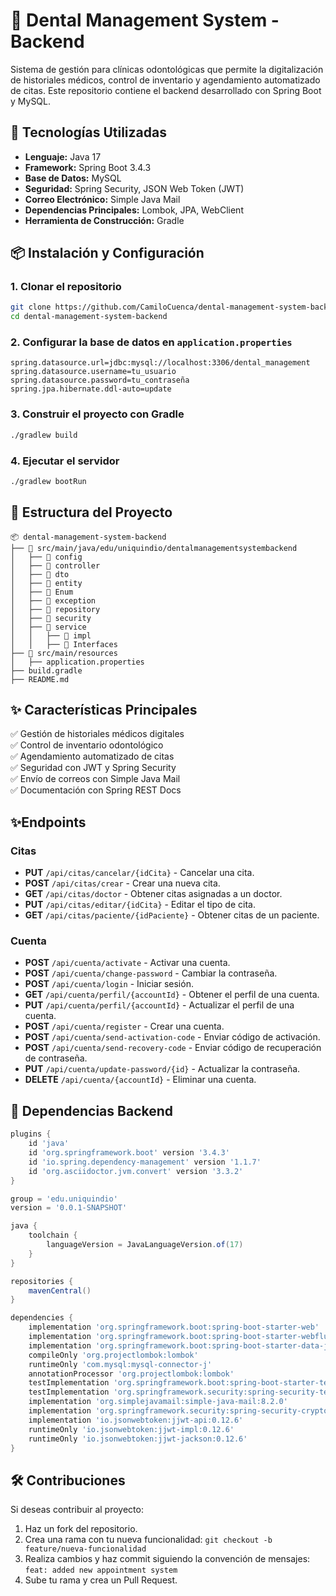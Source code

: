 # 🦷 Dental Management System - Backend

Sistema de gestión para clínicas odontológicas que permite la digitalización de historiales médicos, control de inventario y agendamiento automatizado de citas. Este repositorio contiene el backend desarrollado con Spring Boot y MySQL.

## 🚀 Tecnologías Utilizadas

- **Lenguaje:** Java 17
- **Framework:** Spring Boot 3.4.3
- **Base de Datos:** MySQL
- **Seguridad:** Spring Security, JSON Web Token (JWT)
- **Correo Electrónico:** Simple Java Mail
- **Dependencias Principales:** Lombok, JPA, WebClient
- **Herramienta de Construcción:** Gradle

## 📦 Instalación y Configuración

### 1. Clonar el repositorio
```bash
git clone https://github.com/CamiloCuenca/dental-management-system-backend.git
cd dental-management-system-backend
```

### 2. Configurar la base de datos en `application.properties`
```properties
spring.datasource.url=jdbc:mysql://localhost:3306/dental_management
spring.datasource.username=tu_usuario
spring.datasource.password=tu_contraseña
spring.jpa.hibernate.ddl-auto=update
```

### 3. Construir el proyecto con Gradle
```bash
./gradlew build
```

### 4. Ejecutar el servidor
```bash
./gradlew bootRun
```

## 📂 Estructura del Proyecto
```
📦 dental-management-system-backend
├── 📂 src/main/java/edu/uniquindio/dentalmanagementsystembackend
│   ├── 📂 config
│   ├── 📂 controller
│   ├── 📂 dto
│   ├── 📂 entity
│   ├── 📂 Enum
│   ├── 📂 exception
│   ├── 📂 repository
│   ├── 📂 security
│   ├── 📂 service
│   │   ├── 📂 impl
│   │   ├── 📂 Interfaces
├── 📂 src/main/resources
│   ├── application.properties
├── build.gradle
├── README.md
```

## ✨ Características Principales

✅ Gestión de historiales médicos digitales  
✅ Control de inventario odontológico  
✅ Agendamiento automatizado de citas  
✅ Seguridad con JWT y Spring Security  
✅ Envío de correos con Simple Java Mail  
✅ Documentación con Spring REST Docs   

## ✨Endpoints

### Citas
- **PUT** `/api/citas/cancelar/{idCita}` - Cancelar una cita.
- **POST** `/api/citas/crear` - Crear una nueva cita.
- **GET** `/api/citas/doctor` - Obtener citas asignadas a un doctor.
- **PUT** `/api/citas/editar/{idCita}` - Editar el tipo de cita.
- **GET** `/api/citas/paciente/{idPaciente}` - Obtener citas de un paciente.

### Cuenta
- **POST** `/api/cuenta/activate` - Activar una cuenta.
- **POST** `/api/cuenta/change-password` - Cambiar la contraseña.
- **POST** `/api/cuenta/login` - Iniciar sesión.
- **GET** `/api/cuenta/perfil/{accountId}` - Obtener el perfil de una cuenta.
- **PUT** `/api/cuenta/perfil/{accountId}` - Actualizar el perfil de una cuenta.
- **POST** `/api/cuenta/register` - Crear una cuenta.
- **POST** `/api/cuenta/send-activation-code` - Enviar código de activación.
- **POST** `/api/cuenta/send-recovery-code` - Enviar código de recuperación de contraseña.
- **PUT** `/api/cuenta/update-password/{id}` - Actualizar la contraseña.
- **DELETE** `/api/cuenta/{accountId}` - Eliminar una cuenta.


## 📌 Dependencias Backend
```gradle
plugins {
    id 'java'
    id 'org.springframework.boot' version '3.4.3'
    id 'io.spring.dependency-management' version '1.1.7'
    id 'org.asciidoctor.jvm.convert' version '3.3.2'
}

group = 'edu.uniquindio'
version = '0.0.1-SNAPSHOT'

java {
    toolchain {
        languageVersion = JavaLanguageVersion.of(17)
    }
}

repositories {
    mavenCentral()
}

dependencies {
    implementation 'org.springframework.boot:spring-boot-starter-web'
    implementation 'org.springframework.boot:spring-boot-starter-webflux'
    implementation 'org.springframework.boot:spring-boot-starter-data-jpa'
    compileOnly 'org.projectlombok:lombok'
    runtimeOnly 'com.mysql:mysql-connector-j'
    annotationProcessor 'org.projectlombok:lombok'
    testImplementation 'org.springframework.boot:spring-boot-starter-test'
    testImplementation 'org.springframework.security:spring-security-test'
    implementation 'org.simplejavamail:simple-java-mail:8.2.0'
    implementation 'org.springframework.security:spring-security-crypto:6.3.3'
    implementation 'io.jsonwebtoken:jjwt-api:0.12.6'
    runtimeOnly 'io.jsonwebtoken:jjwt-impl:0.12.6'
    runtimeOnly 'io.jsonwebtoken:jjwt-jackson:0.12.6'
}
```

## 🛠 Contribuciones

Si deseas contribuir al proyecto:

1. Haz un fork del repositorio.
2. Crea una rama con tu nueva funcionalidad: `git checkout -b feature/nueva-funcionalidad`
3. Realiza cambios y haz commit siguiendo la convención de mensajes: `feat: added new appointment system`
4. Sube tu rama y crea un Pull Request.


